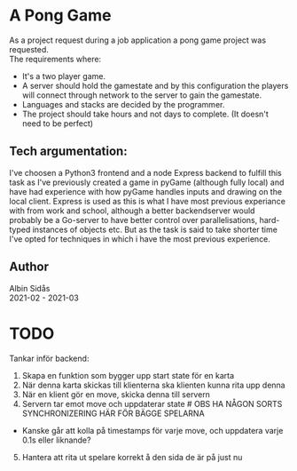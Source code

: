 # A Pong Game
As a project request during a job application a pong game project was requested.<br>
The requirements where:
* It's a two player game.
* A server should hold the gamestate and by this configuration the players will connect through network to the server to gain the gamestate.
* Languages and stacks are decided by the programmer. 
* The project should take hours and not days to complete. (It doesn't need to be perfect)


## Tech argumentation:
I've choosen a Python3 frontend and a node Express backend to fulfill this task as I've previously created a game in pyGame (although fully local) and have had experience with how pyGame handles inputs and drawing on the local client. Express is used as this is what I have most previous experiance with from work and school, although a better backendserver would probably be a Go-server to have better control over parallelisations, hard-typed instances of objects etc. But as the task is said to take shorter time I've opted for techniques in which i have the most previous experience.  

## Author
Albin Sidås <br>
2021-02 - 2021-03


# TODO
Tankar inför backend:

1. Skapa en funktion som bygger upp start state för en karta
2. När denna karta skickas till klienterna ska klienten kunna rita upp denna
3. När en klient gör en move, skicka denna till servern
4. Servern tar emot move och uppdaterar state # OBS HA NÅGON SORTS SYNCHRONIZERING HÄR FÖR BÄGGE SPELARNA

  - Kanske går att kolla på timestamps för varje move, och uppdatera varje 0.1s eller liknande?

5. Hantera att rita ut spelare korrekt å den sida de är på just nu


